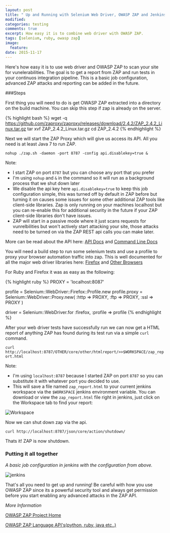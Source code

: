 ```yaml
---
layout: post
title: " Up and Running with Selenium Web Driver, OWASP ZAP and Jenkins"
modified:
categories: testing
comments: true
excerpt: How easy it is to combine web driver with OWASP ZAP.
tags: [selenium, ruby, owasp zap]
image:
  feature:
date: 2015-11-17
---
```


Here's how easy it is to use web driver and OWASP ZAP to scan your site for vunelerabilities. The goal is to get a report from ZAP and run tests in your continuos integration pipeline. This is a basic job configuration, advanced ZAP attacks and reporting can be added in the future.

###Steps

First thing you will need to do is get OWASP ZAP extracted into a directory on the build machine. You can skip this step if zap is already on the server.

{% highlight bash %}
wget -q https://github.com/zaproxy/zaproxy/releases/download/2.4.2/ZAP_2.4.2_Linux.tar.gz
tar xvf ZAP_2.4.2_Linux.tar.gz
cd ZAP_2.4.2
{% endhighlight %}

Next we will start the ZAP Proxy which will give us access its API. All you need is at least Java 7 to run ZAP.

`nohup ./zap.sh -daemon -port 8787 -config api.disablekey=true &`

Note:

* I start ZAP on port `8787` but you can choose any port that you prefer
* I'm using `nohup` and `&` in the command so it will run as a background process that we shut down later
* We disable the api key here `api.disablekey=true` to keep this job configuration simple, this was turned off by default in ZAP before but turning it on causes some issues for some other additional ZAP tools like client-side libraries. Zap is only running on your machines localhost but you can re-enable this for additional security in the future if your ZAP client-side libraries don't have issues. 
* ZAP will start in a passive mode where it just scans requests for vunrelbilities but won't actively start attacking your site, those attacks need to be turned on via the ZAP REST api calls you can make later. 

More can be read about the API here: [API Docs](https://github.com/zaproxy/zaproxy/wiki/ApiDetails)
and [Command Line Docs](https://github.com/zaproxy/zap-core-help/wiki/HelpCmdline)

You will need a build step to run some selenium tests and use a profile to proxy your browser automation traffic into zap. This is well documented for all the major web driver libraries here: 
[Firefox](http://www.seleniumhq.org/docs/04_webdriver_advanced.jsp#firefox)
and
[Other Browsers](http://www.seleniumhq.org/docs/04_webdriver_advanced.jsp#using-a-proxy)

For Ruby and Firefox it was as easy as the following:

{% highlight ruby %}
PROXY = 'localhost:8087'

profile = Selenium::WebDriver::Firefox::Profile.new
profile.proxy = Selenium::WebDriver::Proxy.new(
  :http     => PROXY,
  :ftp      => PROXY,
  :ssl      => PROXY
)

driver = Selenium::WebDriver.for :firefox, :profile => profile
{% endhighlight %}

After your web driver tests have successfully run we can now get a HTML report of anything ZAP has found during its test run via a simple `curl` command.

`curl http://localhost:8787/OTHER/core/other/htmlreport/>>$WORKSPACE/zap_report.html`

Note:

* I'm using `localhost:8787` because I started ZAP on port `8787` so you can substitute it with whatever port you decided to use.
* This will save a file named `zap_report.html` to your current jenkins workspace via the `$WORKSPACE` jenkins environment variable. You can download or view the `zap_report.html` file right in jenkins, just click on the Workspace tab to find your report:

![Workspace](https://i.gyazo.com/e4cfbfe6138d8791987bf6ea78c1aaec.png)

Now we can shut down zap via the api.

`curl http://localhost:8787/json/core/action/shutdown/`
	
Thats it! ZAP is now shutdown.

### Putting it all together
*A basic job configuration in jenkins with the configuration from above.*

![jenkins](https://i.imgur.com/o8epqxN.png)

That's all you need to get up and running! Be careful with how you use OWASP ZAP since its a powerful security tool and always get permission before you start enabling any advanced attacks in the ZAP API.

*More Information*

[OWASP ZAP Project Home](https://www.owasp.org/index.php/OWASP_Zed_Attack_Proxy_Project)

[OWASP ZAP Language API's(python, ruby, java etc..)](https://github.com/zaproxy/zaproxy/wiki/ApiDetails)
